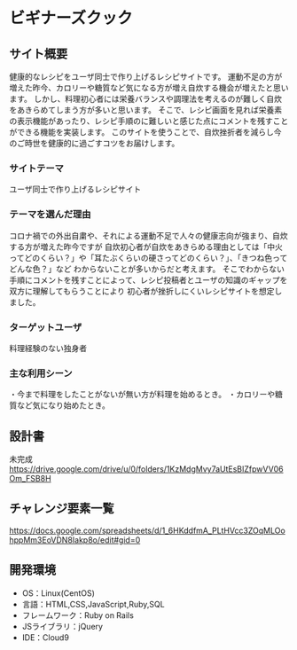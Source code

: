 # ビギナーズクック

## サイト概要
健康的なレシピをユーザ同士で作り上げるレシピサイトです。
運動不足の方が増えた昨今、カロリーや糖質など気になる方が増え自炊する機会が増えたと思います。
しかし、料理初心者には栄養バランスや調理法を考えるのが難しく自炊をあきらめてしまう方が多いと思います。
そこで、レシピ画面を見れば栄養素の表示機能があったり、レシピ手順のに難しいと感じた点にコメントを残すことができる機能を実装します。
このサイトを使うことで、自炊挫折者を減らし今のご時世を健康的に過ごすコツをお届けします。

### サイトテーマ
ユーザ同士で作り上げるレシピサイト

### テーマを選んだ理由
コロナ禍での外出自粛や、それによる運動不足で人々の健康志向が強まり、自炊する方が増えた昨今ですが
自炊初心者が自炊をあきらめる理由としては「中火ってどのくらい？」や「耳たぶくらいの硬さってどのくらい？」、「きつね色ってどんな色？」など
わからないことが多いからだと考えます。
そこでわからない手順にコメントを残すことによって、レシピ投稿者とユーザの知識のギャップを双方に理解してもらうことにより
初心者が挫折しにくいレシピサイトを想定しました。

### ターゲットユーザ
料理経験のない独身者

### 主な利用シーン
・今まで料理をしたことがないが無い方が料理を始めるとき。
・カロリーや糖質など気になり始めたとき。

## 設計書
未完成　https://drive.google.com/drive/u/0/folders/1KzMdgMvy7aUtEsBIZfpwVV06Om_FSB8H

## チャレンジ要素一覧
<https://docs.google.com/spreadsheets/d/1_6HKddfmA_PLtHVcc3ZOqMLOohppMm3EoVDN8Iakp8o/edit#gid=0>

## 開発環境
- OS：Linux(CentOS)
- 言語：HTML,CSS,JavaScript,Ruby,SQL
- フレームワーク：Ruby on Rails
- JSライブラリ：jQuery
- IDE：Cloud9
